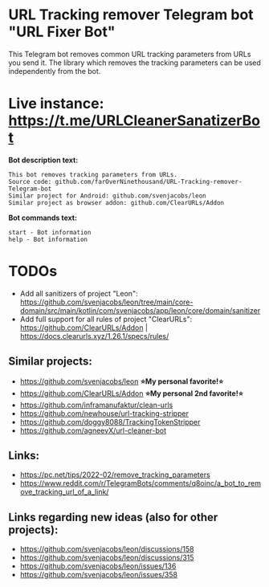 # URL Tracking remover Telegram bot "URL Fixer Bot"

This Telegram bot removes common URL tracking parameters from URLs you send it.
The library which removes the tracking parameters can be used independently from the bot.

# Live instance: https://t.me/URLCleanerSanatizerBot

**Bot description text:**  
```
This bot removes tracking parameters from URLs.
Source code: github.com/farOverNinethousand/URL-Tracking-remover-Telegram-bot
Similar project for Android: github.com/svenjacobs/leon
Similar project as browser addon: github.com/ClearURLs/Addon
```

**Bot commands text:**
```
start - Bot information
help - Bot information
```

# TODOs
* Add all sanitizers of project "Leon": https://github.com/svenjacobs/leon/tree/main/core-domain/src/main/kotlin/com/svenjacobs/app/leon/core/domain/sanitizer
* Add full support for all rules of project "ClearURLs": https://github.com/ClearURLs/Addon | https://docs.clearurls.xyz/1.26.1/specs/rules/

## Similar projects:
* https://github.com/svenjacobs/leon **⭐My personal favorite!⭐**
* https://github.com/ClearURLs/Addon **⭐My personal 2nd favorite!⭐**
* https://github.com/inframanufaktur/clean-urls
* https://github.com/newhouse/url-tracking-stripper
* https://github.com/doggy8088/TrackingTokenStripper
* https://github.com/agneevX/url-cleaner-bot


## Links:
* https://pc.net/tips/2022-02/remove_tracking_parameters
* https://www.reddit.com/r/TelegramBots/comments/q8oinc/a_bot_to_remove_tracking_url_of_a_link/

## Links regarding new ideas (also for other projects):
* https://github.com/svenjacobs/leon/discussions/158
* https://github.com/svenjacobs/leon/discussions/315
* https://github.com/svenjacobs/leon/issues/136
* https://github.com/svenjacobs/leon/issues/358